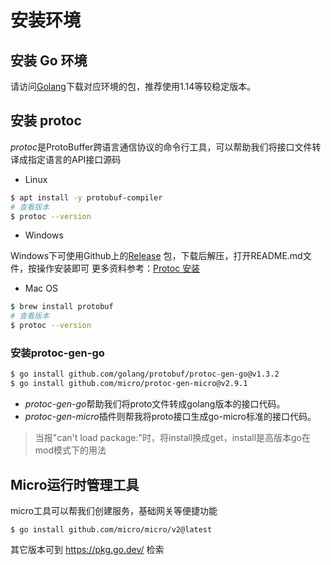 # 安装环境

## 安装 Go 环境

请访问[Golang](https://golang.org/dl/)下载对应环境的包，推荐使用1.14等较稳定版本。

## 安装 protoc

*protoc*是ProtoBuffer跨语言通信协议的命令行工具，可以帮助我们将接口文件转译成指定语言的API接口源码

- Linux

```bash
$ apt install -y protobuf-compiler
# 查看版本
$ protoc --version
```
- Windows

Windows下可使用Github上的[Release](https://github.com/protocolbuffers/protobuf/releases/) 包，下载后解压，打开README.md文件，按操作安装即可
更多资料参考：[Protoc 安装](https://grpc.io/docs/protoc-installation/)

- Mac OS

```bash
$ brew install protobuf
# 查看版本
$ protoc --version
```

### 安装protoc-gen-go

```bash
$ go install github.com/golang/protobuf/protoc-gen-go@v1.3.2
$ go install github.com/micro/protoc-gen-micro@v2.9.1
```
- *protoc-gen-go*帮助我们将proto文件转成golang版本的接口代码。
- *protoc-gen-micro*插件则帮我将proto接口生成go-micro标准的接口代码。

> 当报"can't load package:"时，将install换成get，install是高版本go在mod模式下的用法

## Micro运行时管理工具

micro工具可以帮我们创建服务，基础网关等便捷功能

```shell
$ go install github.com/micro/micro/v2@latest
```

其它版本可到 https://pkg.go.dev/ 检索